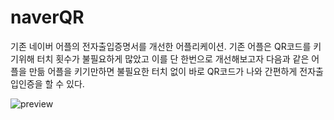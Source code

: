 # naverQR

기존 네이버 어플의 전자출입증명서를 개선한 어플리케이션.
기존 어플은 QR코드를 키기위해 터치 횟수가 불필요하게 많았고 이를 단 한번으로 개선해보고자 다음과 같은 어플을 만듦 어플을 키기만하면 불필요한 터치 없이 
바로 QR코드가 나와 간편하게 전자출입인증을 할 수 있다.

![preview](./images/main.jpg)
